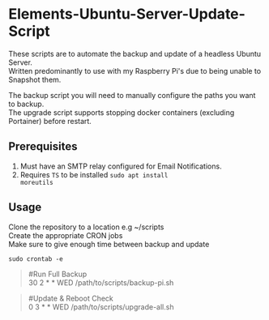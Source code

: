 # Elements-Ubuntu-Server-Update-Script


These scripts are to automate the backup and update of a headless Ubuntu Server. <br />
Written predominantly to use with my Raspberry Pi's due to being unable to Snapshot them. 

The backup script you will need to manually configure the paths you want to backup. <br />
The upgrade script supports stopping docker containers (excluding Portainer) before restart. 

Prerequisites
----------

1. Must have an SMTP relay configured for Email Notifications. 
2. Requires `TS` to be installed <code>sudo apt install moreutils</code>



Usage
----------

Clone the repository to a location e.g ~/scripts<br />
Create the appropriate CRON jobs<br />
Make sure to give enough time between backup and update

<code>sudo crontab -e</code>

<blockquote>
#Run Full Backup<br />
30 2 * * WED /path/to/scripts/backup-pi.sh
</blockquote>
<blockquote>
#Update & Reboot Check<br />
0 3 * * WED /path/to/scripts/upgrade-all.sh
</blockquote>




